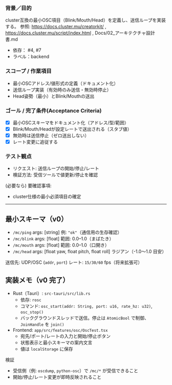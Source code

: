 ### 背景／目的
cluster互換の最小OSC項目（Blink/Mouth/Head）を定義し、送信ループを実装する。
参照: https://docs.cluster.mu/creatorkit/ , https://docs.cluster.mu/script/index.html , Docs/02_アーキテクチャ設計書.md

- 依存： #4, #7
- ラベル：backend

### スコープ / 作業項目
- 最小OSCアドレス/値形式の定義（ドキュメント化）
- 送信ループ実装（有効時のみ送信・無効時停止）
- Head姿勢（最小）とBlink/Mouthの送出

### ゴール / 完了条件(Acceptance Criteria)
- [x] 最小OSCスキーマをドキュメント化（アドレス/型/範囲）
- [x] Blink/Mouth/Headが設定レートで送出される（スタブ値）
- [x] 無効時は送信停止（ゼロ送出しない）
- [x] レート変更に追従する

### テスト観点
- リクエスト: 送信ループの開始/停止/レート
- 検証方法: 受信ツールで値更新/停止を確認

(必要なら) 要確認事項:
- cluster仕様の最小必須項目の確定

---

## 最小スキーマ（v0）

- `/mc/ping` args: [string] 例: `"ok"`（通信用の生存確認）
- `/mc/blink` args: [float] 範囲: 0.0–1.0（まばたき）
- `/mc/mouth` args: [float] 範囲: 0.0–1.0（口開き）
- `/mc/head` args: [float yaw, float pitch, float roll] ラジアン（-1.0〜1.0 目安）

送信先: UDP/OSC (`addr`, `port`)
レート: `15/30/60` fps（将来拡張可）

## 実装メモ（v0 完了）

- Rust（Tauri）: `src-tauri/src/lib.rs`
  - 依存: `rosc`
  - コマンド: `osc_start(addr: String, port: u16, rate_hz: u32)`, `osc_stop()`
  - バックグラウンドスレッドで送信。停止は `AtomicBool` で制御、`JoinHandle` を `join()`
- Frontend: `app/src/features/osc/OscTest.tsx`
  - 宛先/ポート/レートの入力と開始/停止ボタン
  - 状態表示と最小スキーマの案内文言
  - 値は `localStorage` に保存

検証
- 受信側（例: `oscdump`, `python-osc`）で `/mc/*` が受信できること
- 開始/停止/レート変更が即時反映されること
